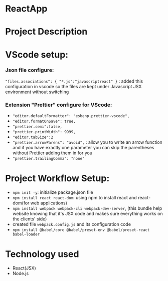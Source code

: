 # ReactApp
# Project Description
# VScode setup:
### Json file configure: 
`"files.associations": {
        "*.js":"javascriptreact"
    }` : added this configuration in vscode so the files are kept under Javascript JSX environment without switching
### Extension "Prettier" configure for VScode:
  - `"editor.defaultFormatter": "esbenp.prettier-vscode",`
  - `"editor.formatOnSave": true,`
  - `"prettier.semi":false,`
  - `"prettier.printWidth": 9999,`
  - `"editor.tabSize":2`
  - `"prettier.arrowParens": "avoid",` : allow you to write an arrow function and if you have exactly one parameter you can skip the parentheses without Prettier adding them in for you
  - `"prettier.trailingComma": "none"`
# Project Workflow Setup:
  - `npm init -y`: initialize package.json file
  - `npm install react react-dom`: using npm to install react and react-dom(for web applications)
  - `npm install webpack webpack-cli webpack-dev-server`, (this bundle help website knowing that it's JSX code and makes sure everything works on the clients' side) 
  - created file `webpack.config.js` and its configuration code
  - `npm install @babel/core @babel/preset-env @babel/preset-react babel-loader`
# Technology used
  - React(JSX)
  - Node.js
